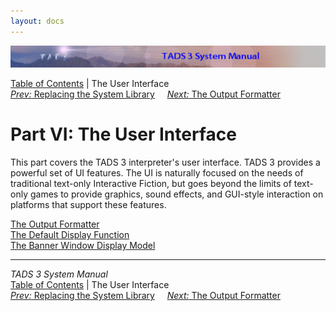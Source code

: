 ```yaml
---
layout: docs
---
```



<img src="topbar.jpg" data-border="0" />





<a href="toc.html" class="nav">Table of Contents</a> \| The User
Interface  
<span class="navnp"><a href="nodef.html" class="nav"><em>Prev:</em> Replacing the System
Library</a>    
<a href="fmt.html" class="nav"><em>Next:</em> The Output Formatter</a>
    </span>





# Part VI: The User Interface

This part covers the TADS 3 interpreter's user interface. TADS 3
provides a powerful set of UI features. The UI is naturally focused on
the needs of traditional text-only Interactive Fiction, but goes beyond
the limits of text-only games to provide graphics, sound effects, and
GUI-style interaction on platforms that support these features.



[The Output Formatter](fmt.html)  
[The Default Display Function](dispfn.html)  
[The Banner Window Display Model](banners.html)  





------------------------------------------------------------------------



*TADS 3 System Manual*  
<a href="toc.html" class="nav">Table of Contents</a> \| The User
Interface  
<span class="navnp"><a href="nodef.html" class="nav"><em>Prev:</em> Replacing the System
Library</a>    
<a href="fmt.html" class="nav"><em>Next:</em> The Output Formatter</a>
    </span>


